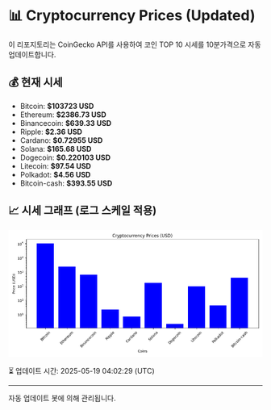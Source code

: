 
# 📊 Cryptocurrency Prices (Updated)

이 리포지토리는 CoinGecko API를 사용하여 코인 TOP 10 시세를 10분가격으로 자동 업데이트합니다.

## 💰 현재 시세
- Bitcoin: **$103723 USD**
- Ethereum: **$2386.73 USD**
- Binancecoin: **$639.33 USD**
- Ripple: **$2.36 USD**
- Cardano: **$0.72955 USD**
- Solana: **$165.68 USD**
- Dogecoin: **$0.220103 USD**
- Litecoin: **$97.54 USD**
- Polkadot: **$4.56 USD**
- Bitcoin-cash: **$393.55 USD**

## 📈 시세 그래프 (로그 스케일 적용)
![Crypto Prices](crypto_prices.png)

⏳ 업데이트 시간: 2025-05-19 04:02:29 (UTC)

---
자동 업데이트 봇에 의해 관리됩니다.
